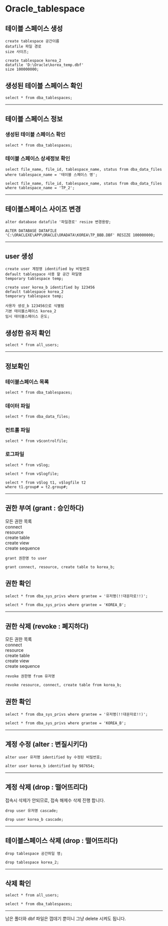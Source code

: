 # Oracle_tablespace

## 테이블 스페이스 생성

```
create tablespace 공간이름
datafile 파일 경로
size 사이즈;
```

```
create tablespace korea_2
datafile 'D:\Oracle\korea_temp.dbf'
size 100000000;
```

## 생성된 테이블 스페이스 확인

```
select * from dba_tablespaces;
```

---

## 테이블 스페이스 정보

### 생성된 테이블 스페이스 확인

```
select * from dba_tablespaces;
```

### 테이블 스페이스 상세정보 확인

```
select file_name, file_id, tablespace_name, status from dba_data_files where tablespace_name = '테이블 스페이스 명';
```

```
select file_name, file_id, tablespace_name, status from dba_data_files where tablespace_name = 'TP_2';
```

---

## 테이블스페이스 사이즈 변경

```
alter database datafile '파일경로' resize 변경용량;
```

```
ALTER DATABASE DATAFILE 'C:\ORACLEXE\APP\ORACLE\ORADATA\KOREA\TP_BBB.DBF' RESIZE 100000000;
```

---

## user 생성

```
create user 계정명 identified by 비밀번호
default tablespace 사용 할 공간 파일명
temporary tablespace temp;
```

```
create user korea_b identified by 123456
default tablespace korea_2
temporary tablespace temp;
```

```
사용자 생성_b 123456으로 식별됨
기본 테이블스페이스 korea_2
임시 테이블스페이스 온도;
```

## 생성한 유저 확인

```
select * from all_users;
```

---

## 정보확인

### 테이블스페이스 목록

```
select * from dba_tablespaces;
```

### 데이터 파일

```
select * from dba_data_files;
```

### 컨트롤 파일

```
select * from v$controlfile;
```

### 로그파일

```
select * from v$log;
```

```
select * from v$logfile;
```

```
select * from v$log t1, v$logfile t2
where t1.group# = t2.group#;
```

---

## 권한 부여 (grant : 승인하다)

모든 권한 목록  
connect  
resource  
create table  
create view  
create sequence

```
grant 권한명 to user
```

```
grant connect, resource, create table to korea_b;
```

## 권한 확인

```
select * from dba_sys_privs where grantee = '유저명(!!대문자로!!)';
```

```
select * from dba_sys_privs where grantee = 'KOREA_B';
```

---

## 권한 삭제 (revoke : 폐지하다)

모든 권한 목록  
connect  
resource  
create table  
create view  
create sequence

```
revoke 권한명 from 유저명
```

```
revoke resource, connect, create table from korea_b;
```

## 권한 확인

```
select * from dba_sys_privs where grantee = '유저명(!!대문자로!!)';
```

```
select * from dba_sys_privs where grantee = 'KOREA_B';
```

---

## 계정 수정 (alter : 변질시키다)

```
alter user 유저명 identified by 수정된 비밀번호;
```

```
alter user korea_b identified by 987654;
```

---

## 계정 삭제 (drop : 떨어뜨리다)

접속시 삭제가 안되므로, 접속 해제수 삭제 진행 합니다.

```
drop user 유저명 cascade;
```

```
drop user korea_b cascade;
```

---

## 테이블스페이스 삭제 (drop : 떨어뜨리다)

```
drop tablespace 공간파일 명;
```

```
drop tablespace korea_2;
```

---

## 삭제 확인

```
select * from all_users;
```

```
select * from dba_tablespaces;
```

---

남은 폴더와 dbf 파일은 껍데기 뿐이니 그냥 delete 시켜도 됩니다.
